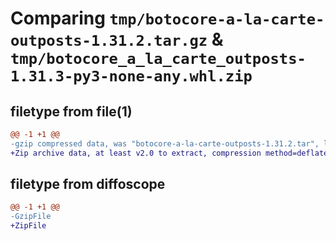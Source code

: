 # Comparing `tmp/botocore-a-la-carte-outposts-1.31.2.tar.gz` & `tmp/botocore_a_la_carte_outposts-1.31.3-py3-none-any.whl.zip`

## filetype from file(1)

```diff
@@ -1 +1 @@
-gzip compressed data, was "botocore-a-la-carte-outposts-1.31.2.tar", last modified: Wed Jul 12 01:44:46 2023, max compression
+Zip archive data, at least v2.0 to extract, compression method=deflate
```

## filetype from diffoscope

```diff
@@ -1 +1 @@
-GzipFile
+ZipFile
```

